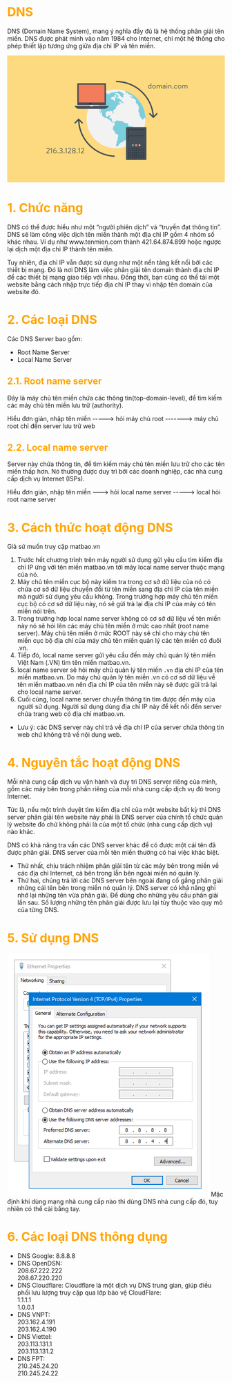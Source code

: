 <h1 style="color:orange">DNS</h1>
DNS (Domain Name System), mang ý nghĩa đầy đủ là hệ thống phân giải tên miền. DNS được phát minh vào năm 1984 cho Internet, chỉ một hệ thống cho phép thiết lập tương ứng giữa địa chỉ IP và tên miền.

![dns1](../img/dns1.png)
<h1 style="color:orange">1. Chức năng</h1>
DNS có thể được hiểu như một “người phiên dịch” và “truyền đạt thông tin”. DNS sẽ làm công việc dịch tên miền thành một địa chỉ IP gồm 4 nhóm số khác nhau. Ví dụ như www.tenmien.com thành 421.64.874.899 hoặc ngược lại dịch một địa chỉ IP thành tên miền.

Tuy nhiên, địa chỉ IP vẫn được sử dụng như một nền tảng kết nối bởi các thiết bị mạng. Đó là nơi DNS làm việc phân giải tên domain thành địa chỉ IP để các thiết bị mạng giao tiếp với nhau. Đồng thời, bạn cũng có thể tải một website bằng cách nhập trực tiếp địa chỉ IP thay vì nhập tên domain của website đó.
<h1 style="color:orange">2. Các loại DNS</h1>
Các DNS Server bao gồm:

- Root Name Server
- Local Name Server
<h2 style="color:orange">2.1. Root name server</h2>
Đây là máy chủ tên miền chứa các thông tin(top-domain-level), để tìm kiếm các máy chủ tên miền lưu trữ (authority).

Hiểu đơn giản, nhập tên miền -----> hỏi máy chủ root -------> máy chủ root chỉ đến server lưu trữ web
<h2 style="color:orange">2.2. Local name server</h2>
Server này chứa thông tin, để tìm kiếm máy chủ tên miền lưu trữ cho các tên miền thấp hơn. Nó thường được duy trì bởi các doanh nghiệp, các nhà cung cấp dịch vụ Internet (ISPs).

Hiểu đơn giản, nhập tên miền ---> hỏi local name server -----> local hỏi root name server
<h1 style="color:orange">3. Cách thức hoạt động DNS</h1>
Giả sử muốn truy cập matbao.vn

1. Trước hết chương trình trên máy người sử dụng gửi yêu cầu tìm kiếm địa chỉ IP ứng với tên miền matbao.vn tới máy local name server thuộc mạng của nó.
2. Máy chủ tên miền cục bộ này kiểm tra trong cơ sở dữ liệu của nó có chứa cơ sở dữ liệu chuyển đổi từ tên miền sang địa chỉ IP của tên miền mà người sử dụng yêu cầu không. Trong trường hợp máy chủ tên miền cục bộ có cơ sở dữ liệu này, nó sẽ gửi trả lại địa chỉ IP của máy có tên miền nói trên.
3. Trong trường hợp local name server không có cơ sở dữ liệu về tên miền này nó sẽ hỏi lên các máy chủ tên miền ở mức cao nhất (root name server). Máy chủ tên miền ở mức ROOT này sẽ chỉ cho máy chủ tên miền cục bộ địa chỉ của máy chủ tên miền quản lý các tên miền có đuôi .vn.
4. Tiếp đó, local name server gửi yêu cầu đến máy chủ quản lý tên miền Việt Nam (.VN) tìm tên miền matbao.vn.
5. local name server sẽ hỏi máy chủ quản lý tên miền `.vn` địa chỉ IP của tên miền matbao.vn. Do máy chủ quản lý tên miền .vn có cơ sở dữ liệu về tên miền matbao.vn nên địa chỉ IP của tên miền này sẽ được gửi trả lại cho local name server.
6. Cuối cùng, local name server chuyển thông tin tìm được đến máy của người sử dụng. Người sử dụng dùng địa chỉ IP này để kết nối đến server chứa trang web có địa chỉ matbao.vn.
- Lưu ý: các DNS server này chỉ trả về địa chỉ IP của server chứa thông tin web chứ không trả về nội dung web.
<h1 style="color:orange">4. Nguyên tắc hoạt động DNS</h1>
Mỗi nhà cung cấp dịch vụ vận hành và duy trì DNS server riêng của mình, gồm các máy bên trong phần riêng của mỗi nhà cung cấp dịch vụ đó trong Internet.

Tức là, nếu một trình duyệt tìm kiếm địa chỉ của một website bất kỳ thì DNS server phân giải tên website này phải là DNS server của chính tổ chức quản lý website đó chứ không phải là của một tổ chức (nhà cung cấp dịch vụ) nào khác.

DNS có khả năng tra vấn các DNS server khác để có được một cái tên đã được phân giải. DNS server của mỗi tên miền thường có hai việc khác biệt.

- Thứ nhất, chịu trách nhiệm phân giải tên từ các máy bên trong miền về các địa chỉ Internet, cả bên trong lẫn bên ngoài miền nó quản lý.
- Thứ hai, chúng trả lời các DNS server bên ngoài đang cố gắng phân giải những cái tên bên trong miền nó quản lý. DNS server có khả năng ghi nhớ lại những tên vừa phân giải. Để dùng cho những yêu cầu phân giải lần sau. Số lượng những tên phân giải được lưu lại tùy thuộc vào quy mô của từng DNS.
<h1 style="color:orange">5. Sử dụng DNS</h1>

![dns2](../img/dns2.png)
Mặc định khi dùng mạng nhà cung cấp nào thì dùng DNS nhà cung cấp đó, tuy nhiên có thể cài bằng tay.
<h1 style="color:orange">6. Các loại DNS thông dụng</h1>

- DNS Google: 8.8.8.8<br>
- DNS OpenDSN: <br>
208.67.222.222<br>
208.67.220.220​<br>
- DNS Cloudflare: Cloudflare là một dịch vụ DNS trung gian, giúp điều phối lưu lượng truy cập qua lớp bảo vệ CloudFlare:<br> 
1.1.1.1<br>
1.0.0.1<br>
- DNS VNPT:<br> 
203.162.4.191<br>
203.162.4.190<br> 
- DNS Viettel:<br>
203.113.131.1<br>
203.113.131.2<br>
- DNS FPT:<br>
210.245.24.20<br>
210.245.24.22<br>
